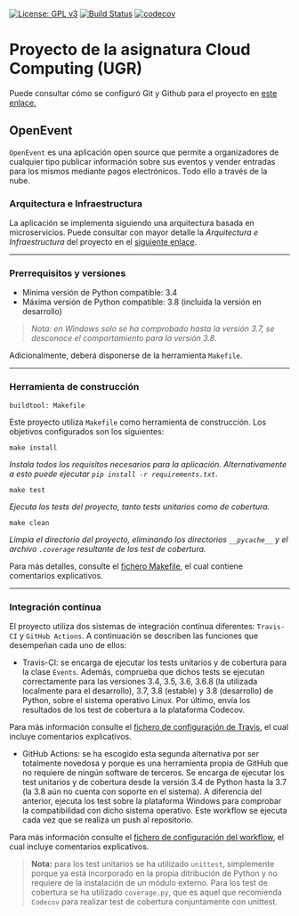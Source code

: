 [![License: GPL v3](https://img.shields.io/badge/License-GPLv3-blue.svg)](https://www.gnu.org/licenses/gpl-3.0)
[![Build Status](https://travis-ci.com/alvarillo89/UGR-CC-Project.svg?branch=master)](https://travis-ci.com/alvarillo89/UGR-CC-Project)
[![codecov](https://codecov.io/gh/alvarillo89/UGR-CC-Project/branch/master/graph/badge.svg)](https://codecov.io/gh/alvarillo89/UGR-CC-Project)

# Proyecto de la asignatura Cloud Computing (UGR)

Puede consultar cómo se configuró Git y Github para el proyecto en [este enlace.](https://github.com/alvarillo89/UGR-CC-Project/blob/master/docs/gitconfig.md)

## OpenEvent

`OpenEvent` es una aplicación open source que permite a organizadores de cualquier tipo publicar información sobre sus eventos y vender entradas para los mismos mediante pagos electrónicos. Todo ello a través de la nube.

### Arquitectura e Infraestructura

La aplicación se implementa siguiendo una arquitectura basada en microservicios. Puede consultar con mayor detalle la *Arquitectura e Infraestructura* del proyecto en el [siguiente enlace](https://github.com/alvarillo89/UGR-CC-Project/blob/master/docs/architecture.md).

---

### Prerrequisitos y versiones

+ Mínima versión de Python compatible:  3.4 
+ Máxima versión de Python compatible:  3.8 (incluída la versión en desarrollo)

> *Nota: en Windows solo se ha comprobado hasta la versión 3.7, se desconoce el comportamiento para la versión 3.8*.

Adicionalmente, deberá disponerse de la herramienta `Makefile`.

---

### Herramienta de construcción

`buildtool: Makefile`

Este proyecto utiliza `Makefile` como herramienta de construcción. Los objetivos configurados son los siguientes:

```
make install
```

*Instala todos los requisitos necesarios para la aplicación. Alternativamente a esto puede ejecutar `pip install -r requirements.txt`*.

```
make test
```

*Ejecuta los tests del proyecto, tanto tests unitarios como de cobertura.*

```
make clean
```

*Limpia el directorio del proyecto, eliminando los directorios `__pycache__` y el archivo `.coverage` resultante de los test de cobertura.*

Para más detalles, consulte el [fichero Makefile](https://github.com/alvarillo89/UGR-CC-Project/blob/master/Makefile), el cual contiene comentarios explicativos.

---

### Integración contínua

El proyecto utiliza dos sistemas de integración contínua diferentes: `Travis-CI` y `GitHub Actions`. A continuación se describen las funciones que desempeñan cada uno de ellos:

+ Travis-CI: se encarga de ejecutar los tests unitarios y de cobertura para la clase `Events`. Además, comprueba que dichos tests se ejecutan correctamente para las versiones 3.4, 3.5, 3.6, 3.6.8 (la utilizada localmente para el desarrollo), 3.7, 3.8 (estable) y 3.8 (desarrollo) de Python, sobre el sistema operativo Linux. Por último, envía los resultados de los test de cobertura a la plataforma Codecov.

Para más información consulte el [fichero de configuración de Travis](https://github.com/alvarillo89/UGR-CC-Project/blob/master/.travis.yml), el cual incluye comentarios explicativos.

+ GitHub Actions: se ha escogido esta segunda alternativa por ser totalmente novedosa y porque es una herramienta propia de GitHub que no requiere de ningún software de terceros. Se encarga de ejecutar los test unitarios y de cobertura desde la versión 3.4 de Python hasta la 3.7 (la 3.8 aún no cuenta con soporte en el sistema). A diferencia del anterior, ejecuta los test sobre la plataforma Windows para comprobar la compatibilidad con dicho sistema operativo. Este workflow se ejecuta cada vez que se realiza un push al repositorio.

Para más información consulte el [fichero de configuración del workflow](https://github.com/alvarillo89/UGR-CC-Project/blob/master/.github/workflows/WindowsTest.yml), el cual incluye comentarios explicativos.

> **Nota:** para los test unitarios se ha utilizado `unittest`, simplemente porque ya está incorporado en la propia ditribución de Python y no requiere
de la instalación de un módulo externo. Para los test de cobertura se ha utilizado `coverage.py`, que es aquel que recomienda `Codecov` para realizar
test de cobertura conjuntamente con unittest.
